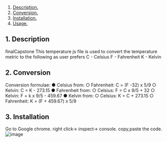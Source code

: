 1. [ Description. ](#desc)
2. [ Conversion. ](#convert)
3. [ Installation. ](#install)
3. [ Usage. ](#using)

<a name="desc"></a>
## 1. Description

finalCapstone
This temperature js file is used to convert the temperature metric to the following as user prefers C - Celsius F - Fahrenheit K - Kelvin


<a name="usage"></a>
## 2. Conversion

Conversion formulae:
● Celsius from:
○ Fahrenheit: C = (F -32) x 5/9
○ Kelvin: C = K - 273.15
● Fahrenheit from:
○ Celsius: F = C x 9/5 + 32
○ Kelvin: F = k x 9/5 - 459.67
● Kelvin from:
○ Celsius: K = C + 273.15
○ Fahrenheit: K = (F + 459.67) x 5/9

<a name="install"></a>
## 3. Installation


Go to Google chrome. right click-> inspect-> console.
copy,paste the code.
![image](https://user-images.githubusercontent.com/124166268/216433735-13f0cf58-5f8d-45ea-b713-3f0903c71577.png)
